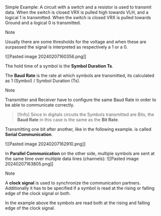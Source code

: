 Simple Example:
A circuit with a switch and a resistor is used to transmit data. When the switch is closed VRX
is pulled high towards VLH, and a logical 1 is transmitted. When the switch is closed VRX is pulled towards Ground and a logical 0 is transmitted.

>[!Note]
>Usually there are some thresholds for the voltage and when these are surpassed the signal is interpreted as respectively a 1 or a 0.

![[Pasted image 20240207160356.png]]

The hold time of a symbol is the **Symbol Duration Ts**.

The **Baud Rate** is the rate at which symbols are transmitted, its calculated as 1 (Symbol) / Symbol Duration (Ts).

>[!Note]
>Transmitter and Receiver have to configure the same Baud Rate in order to be able to communicate correctly.

>[!Info]
>Since in digitals circuits the Symbols transmitted are Bits, the **Baud Rate** in this case is the same as the **Bit Rate**.

Transmitting one bit after another, like in the following example. is called **Serial Communication**.

![[Pasted image 20240207162910.png]]

In **Parallel Communication** on the other side, multiple symbols are sent at the same time over multiple data lines (channels):
![[Pasted image 20240207163805.png]]

>[!Note]
A **clock signal** is used to synchronize the communication partners.
Additionally it has to be specified if a symbol is read at the rising or falling edge of the clock signal or both.

In the example above the symbols are read both at the rising and falling edge of the clock signal.